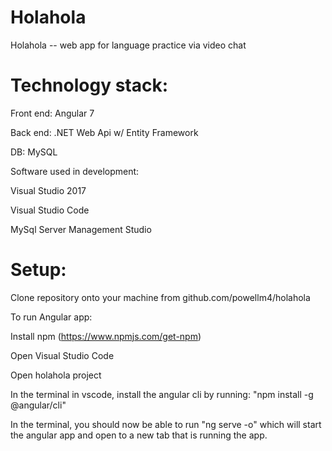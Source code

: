 # Holahola

Holahola -- web app for language practice via video chat

# Technology stack:

Front end: Angular 7

Back end: .NET Web Api w/ Entity Framework

DB: MySQL

Software used in development:

Visual Studio 2017 

Visual Studio Code

MySql Server Management Studio

# Setup:
Clone repository onto your machine from github.com/powellm4/holahola

To run Angular app:

Install npm (https://www.npmjs.com/get-npm)

Open Visual Studio Code

Open holahola project

In the terminal in vscode, install the angular cli by running: 
	"npm install -g @angular/cli"

In the terminal, you should now be able to run "ng serve -o" which will start the angular  app and open to a new tab that is running the app. 

